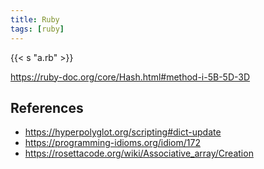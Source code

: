 ```yaml
---
title: Ruby
tags: [ruby]
---
```


{{< s "a.rb" >}}

<https://ruby-doc.org/core/Hash.html#method-i-5B-5D-3D>

## References

- <https://hyperpolyglot.org/scripting#dict-update>
- <https://programming-idioms.org/idiom/172>
- <https://rosettacode.org/wiki/Associative_array/Creation>
